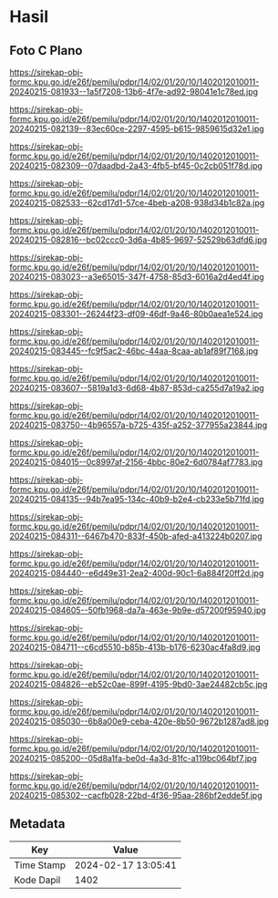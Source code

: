 # Hasil

## Foto C Plano

https://sirekap-obj-formc.kpu.go.id/e26f/pemilu/pdpr/14/02/01/20/10/1402012010011-20240215-081933--1a5f7208-13b6-4f7e-ad92-98041e1c78ed.jpg

https://sirekap-obj-formc.kpu.go.id/e26f/pemilu/pdpr/14/02/01/20/10/1402012010011-20240215-082139--83ec60ce-2297-4595-b615-9859615d32e1.jpg

https://sirekap-obj-formc.kpu.go.id/e26f/pemilu/pdpr/14/02/01/20/10/1402012010011-20240215-082309--07daadbd-2a43-4fb5-bf45-0c2cb051f78d.jpg

https://sirekap-obj-formc.kpu.go.id/e26f/pemilu/pdpr/14/02/01/20/10/1402012010011-20240215-082533--62cd17d1-57ce-4beb-a208-938d34b1c82a.jpg

https://sirekap-obj-formc.kpu.go.id/e26f/pemilu/pdpr/14/02/01/20/10/1402012010011-20240215-082816--bc02ccc0-3d6a-4b85-9697-52529b63dfd6.jpg

https://sirekap-obj-formc.kpu.go.id/e26f/pemilu/pdpr/14/02/01/20/10/1402012010011-20240215-083023--a3e65015-347f-4758-85d3-6016a2d4ed4f.jpg

https://sirekap-obj-formc.kpu.go.id/e26f/pemilu/pdpr/14/02/01/20/10/1402012010011-20240215-083301--26244f23-df09-46df-9a46-80b0aea1e524.jpg

https://sirekap-obj-formc.kpu.go.id/e26f/pemilu/pdpr/14/02/01/20/10/1402012010011-20240215-083445--fc9f5ac2-46bc-44aa-8caa-ab1af89f7168.jpg

https://sirekap-obj-formc.kpu.go.id/e26f/pemilu/pdpr/14/02/01/20/10/1402012010011-20240215-083607--5819a1d3-6d68-4b87-853d-ca255d7a19a2.jpg

https://sirekap-obj-formc.kpu.go.id/e26f/pemilu/pdpr/14/02/01/20/10/1402012010011-20240215-083750--4b96557a-b725-435f-a252-377955a23844.jpg

https://sirekap-obj-formc.kpu.go.id/e26f/pemilu/pdpr/14/02/01/20/10/1402012010011-20240215-084015--0c8997af-2156-4bbc-80e2-6d0784af7783.jpg

https://sirekap-obj-formc.kpu.go.id/e26f/pemilu/pdpr/14/02/01/20/10/1402012010011-20240215-084135--94b7ea95-134c-40b9-b2e4-cb233e5b71fd.jpg

https://sirekap-obj-formc.kpu.go.id/e26f/pemilu/pdpr/14/02/01/20/10/1402012010011-20240215-084311--6467b470-833f-450b-afed-a413224b0207.jpg

https://sirekap-obj-formc.kpu.go.id/e26f/pemilu/pdpr/14/02/01/20/10/1402012010011-20240215-084440--e6d49e31-2ea2-400d-90c1-6a884f20ff2d.jpg

https://sirekap-obj-formc.kpu.go.id/e26f/pemilu/pdpr/14/02/01/20/10/1402012010011-20240215-084605--50fb1968-da7a-463e-9b9e-d57200f95940.jpg

https://sirekap-obj-formc.kpu.go.id/e26f/pemilu/pdpr/14/02/01/20/10/1402012010011-20240215-084711--c6cd5510-b85b-413b-b176-6230ac4fa8d9.jpg

https://sirekap-obj-formc.kpu.go.id/e26f/pemilu/pdpr/14/02/01/20/10/1402012010011-20240215-084826--eb52c0ae-899f-4195-9bd0-3ae24482cb5c.jpg

https://sirekap-obj-formc.kpu.go.id/e26f/pemilu/pdpr/14/02/01/20/10/1402012010011-20240215-085030--6b8a00e9-ceba-420e-8b50-9672b1287ad8.jpg

https://sirekap-obj-formc.kpu.go.id/e26f/pemilu/pdpr/14/02/01/20/10/1402012010011-20240215-085200--05d8a1fa-be0d-4a3d-81fc-a119bc064bf7.jpg

https://sirekap-obj-formc.kpu.go.id/e26f/pemilu/pdpr/14/02/01/20/10/1402012010011-20240215-085302--cacfb028-22bd-4f36-95aa-286bf2edde5f.jpg


## Metadata

| Key        | Value               |
| ---------- | ------------------- |
| Time Stamp | 2024-02-17 13:05:41 |
| Kode Dapil | 1402                |



